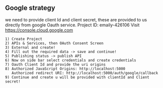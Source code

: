 ## Google strategy
we need to provide client Id and client secret, these are provided to us directly from google Oauth service.
Project ID: emaily-426106
Visit https://console.cloud.google.com

```
1) Create Project
2) APIs & Services, then OAuth Consent Screen
3) External and create!
4) Fill out the required data -> save and continue!
5) Publishing status -> publish API
6) Now on side bar select credentials and create credentials
7) Oauth Client Id and provide the uri origins
8) Authorized JavaScript Origins: http://localhost:5000
   Authorized redirect URI: http://localhost:5000/auth/google/callback
9) Continue and create u will be provided with clientId and Client secret!

```
